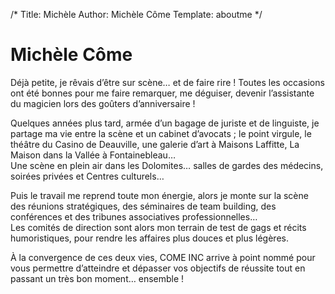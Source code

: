 /*
Title: Michèle
Author: Michèle Côme
Template: aboutme
*/

# Michèle Côme

Déjà petite, je rêvais d’être sur scène… et de faire rire ! Toutes les occasions ont été bonnes pour me faire remarquer, me déguiser, devenir l’assistante du magicien lors des goûters d’anniversaire !

Quelques années plus tard, armée d’un bagage de juriste et de linguiste, je partage ma vie entre la scène et un cabinet d’avocats ; le point virgule, le théâtre du Casino de Deauville, une galerie d’art à Maisons Laffitte, La Maison dans la Vallée à Fontainebleau…  
Une scène en plein air dans les Dolomites… salles de gardes des médecins, soirées privées et Centres culturels…  

Puis le travail me reprend toute mon énergie, alors je monte sur la scène des réunions stratégiques, des séminaires de team building, des conférences et des tribunes associatives professionnelles…  
Les comités de direction sont alors mon terrain de test de gags et récits humoristiques, pour rendre les affaires plus douces et plus légères.

À la convergence de ces deux vies, COME INC arrive à point nommé pour vous permettre d’atteindre et dépasser vos objectifs de réussite tout en passant un très bon moment… ensemble !